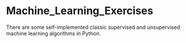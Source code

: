 # Machine_Learning_Exercises
There are some self-implemented classic supervised and unsupervised machine learning algorithms in Python.
